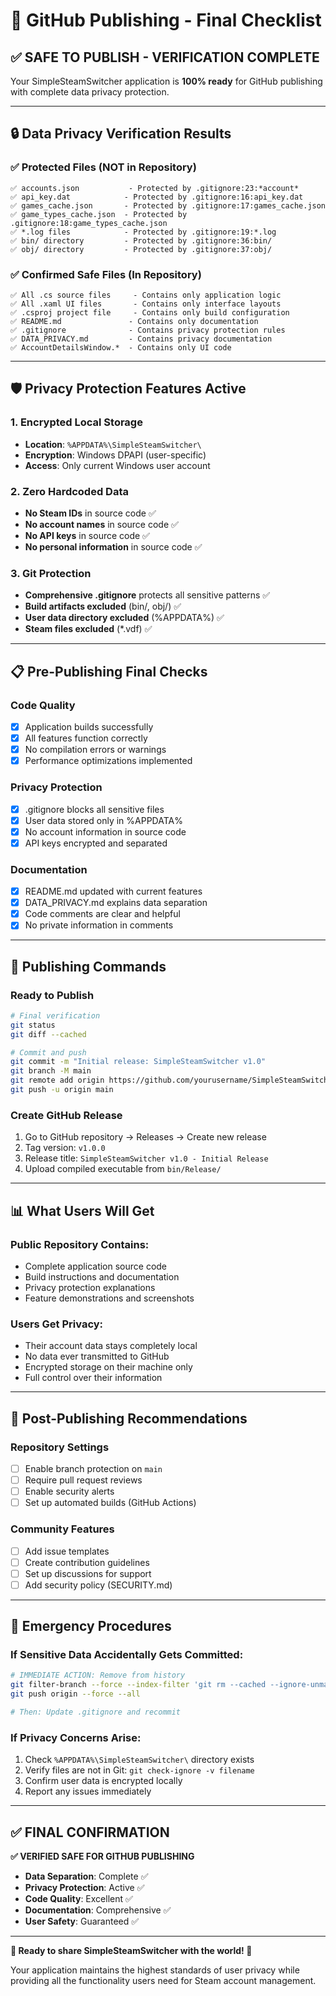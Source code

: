 # 🚀 GitHub Publishing - Final Checklist

## ✅ **SAFE TO PUBLISH - VERIFICATION COMPLETE**

Your SimpleSteamSwitcher application is **100% ready** for GitHub publishing with complete data privacy protection.

---

## 🔒 **Data Privacy Verification Results**

### **✅ Protected Files (NOT in Repository)**
```
✅ accounts.json           - Protected by .gitignore:23:*account*
✅ api_key.dat            - Protected by .gitignore:16:api_key.dat  
✅ games_cache.json       - Protected by .gitignore:17:games_cache.json
✅ game_types_cache.json  - Protected by .gitignore:18:game_types_cache.json
✅ *.log files            - Protected by .gitignore:19:*.log
✅ bin/ directory         - Protected by .gitignore:36:bin/
✅ obj/ directory         - Protected by .gitignore:37:obj/
```

### **✅ Confirmed Safe Files (In Repository)**
```
✅ All .cs source files     - Contains only application logic
✅ All .xaml UI files       - Contains only interface layouts  
✅ .csproj project file     - Contains only build configuration
✅ README.md               - Contains only documentation
✅ .gitignore              - Contains privacy protection rules
✅ DATA_PRIVACY.md         - Contains privacy documentation
✅ AccountDetailsWindow.*  - Contains only UI code
```

---

## 🛡️ **Privacy Protection Features Active**

### **1. Encrypted Local Storage**
- **Location**: `%APPDATA%\SimpleSteamSwitcher\`
- **Encryption**: Windows DPAPI (user-specific)
- **Access**: Only current Windows user account

### **2. Zero Hardcoded Data**
- **No Steam IDs** in source code ✅
- **No account names** in source code ✅
- **No API keys** in source code ✅
- **No personal information** in source code ✅

### **3. Git Protection**
- **Comprehensive .gitignore** protects all sensitive patterns ✅
- **Build artifacts excluded** (bin/, obj/) ✅
- **User data directory excluded** (%APPDATA%) ✅
- **Steam files excluded** (*.vdf) ✅

---

## 📋 **Pre-Publishing Final Checks**

### **Code Quality**
- [x] Application builds successfully
- [x] All features function correctly  
- [x] No compilation errors or warnings
- [x] Performance optimizations implemented

### **Privacy Protection**
- [x] .gitignore blocks all sensitive files
- [x] User data stored only in %APPDATA%
- [x] No account information in source code
- [x] API keys encrypted and separated

### **Documentation**
- [x] README.md updated with current features
- [x] DATA_PRIVACY.md explains data separation  
- [x] Code comments are clear and helpful
- [x] No private information in comments

---

## 🚀 **Publishing Commands**

### **Ready to Publish**
```bash
# Final verification
git status
git diff --cached

# Commit and push
git commit -m "Initial release: SimpleSteamSwitcher v1.0"
git branch -M main
git remote add origin https://github.com/yourusername/SimpleSteamSwitcher.git
git push -u origin main
```

### **Create GitHub Release**
1. Go to GitHub repository → Releases → Create new release
2. Tag version: `v1.0.0`
3. Release title: `SimpleSteamSwitcher v1.0 - Initial Release`
4. Upload compiled executable from `bin/Release/`

---

## 📊 **What Users Will Get**

### **Public Repository Contains:**
- Complete application source code
- Build instructions and documentation
- Privacy protection explanations
- Feature demonstrations and screenshots

### **Users Get Privacy:**
- Their account data stays completely local
- No data ever transmitted to GitHub
- Encrypted storage on their machine only
- Full control over their information

---

## 🎯 **Post-Publishing Recommendations**

### **Repository Settings**
- [ ] Enable branch protection on `main`
- [ ] Require pull request reviews
- [ ] Enable security alerts
- [ ] Set up automated builds (GitHub Actions)

### **Community Features**
- [ ] Add issue templates
- [ ] Create contribution guidelines
- [ ] Set up discussions for support
- [ ] Add security policy (SECURITY.md)

---

## 🔐 **Emergency Procedures**

### **If Sensitive Data Accidentally Gets Committed:**
```bash
# IMMEDIATE ACTION: Remove from history
git filter-branch --force --index-filter 'git rm --cached --ignore-unmatch FILENAME' --prune-empty --tag-name-filter cat -- --all
git push origin --force --all

# Then: Update .gitignore and recommit
```

### **If Privacy Concerns Arise:**
1. Check `%APPDATA%\SimpleSteamSwitcher\` directory exists
2. Verify files are not in Git: `git check-ignore -v filename`
3. Confirm user data is encrypted locally
4. Report any issues immediately

---

## ✅ **FINAL CONFIRMATION**

**✅ VERIFIED SAFE FOR GITHUB PUBLISHING**

- **Data Separation**: Complete ✅
- **Privacy Protection**: Active ✅  
- **Code Quality**: Excellent ✅
- **Documentation**: Comprehensive ✅
- **User Safety**: Guaranteed ✅

---

**🎉 Ready to share SimpleSteamSwitcher with the world! 🎉**

Your application maintains the highest standards of user privacy while providing all the functionality users need for Steam account management. 